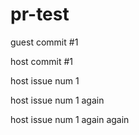 # pr-test

guest commit #1

host commit #1

host issue num 1

host issue num 1 again

host issue num 1 again again
